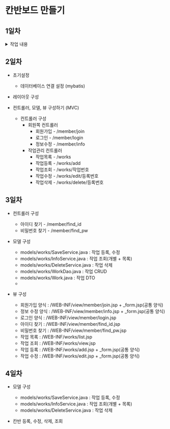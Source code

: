 # 칸반보드 만들기

## 1일차
<details>
    <summary>작업 내용</summary>
    1. 의존성 추가<br>
    2. 톰캣 서버 셋팅<br>
</details>

## 2일차 

* 초기설정
  - 데이터베이스 연결 설정 (mybatis)

* 레이아웃 구성
* 컨트롤러, 모델, 뷰 구성하기 (MVC)
    - 컨트롤러 구성 
      - 회원쪽 컨트롤러 
        - 회원가입 - /member/join
        - 로그인 - /member/login
        - 정보수정 - /member/info
      - 작업관리 컨트롤러
        - 작업목록 - /works
        - 작업등록 - /works/add
        - 작업조회 - /works/작업번호
        - 작업수정 - /works/edit/등록번호
        - 작업삭제 - /works/delete/등록번호

## 3일차
* 컨트롤러 구성 
  - 아이디 찾기 - /member/find_id 
  - 비밀번호 찾기 - /member/find_pw
  
* 모델 구성 
  - models/works/SaveService.java : 작업 등록, 수정 
  - models/works/InfoService.java : 작업 조회(개별 + 목록)
  - models/works/DeleteService.java : 작업 삭제 
  - models/works/WorkDao.java : 작업 CRUD
  - models/works/Work.java : 작업 DTO
  - 
* 뷰 구성
  - 회원가입 양식 : /WEB-INF/view/member/join.jsp + _form.jsp(공통 양식)
  - 정보 수정 양식 : /WEB-INF/view/member/info.jsp + _form.jsp(공통 양식)
  - 로그인 양식 : /WEB-INF/view/member/login.jsp
  - 아이디 찾기 : /WEB-INF/view/member/find_id.jsp
  - 비밀번호 찾기 : /WEB-INF/view/member/find_pw.jsp
  - 작업 목록 : /WEB-INF/works/list.jsp
  - 작업 조회 : /WEB-INF/works/view.jsp
  - 작업 등록 : /WEB-INF/works/add.jsp + _form.jsp(공통 양식)
  - 작업 수정 : /WEB-INF/works/edit.jsp + _form.jsp(공통 양식)

## 4일차 
* 모델 구성
    - models/works/SaveService.java : 작업 등록, 수정
    - models/works/InfoService.java : 작업 조회(개별 + 목록)
    - models/works/DeleteService.java : 작업 삭제
    
* 칸반 등록, 수정, 삭제, 조회 